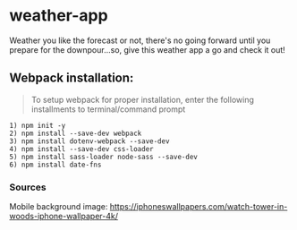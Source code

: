 # weather-app
Weather you like the forecast or not, there's no going forward until you prepare for the downpour...so, give this weather app a go and check it out!

## Webpack installation:
> To setup webpack for proper installation, enter the following installments to terminal/command prompt

```
1) npm init -y
2) npm install --save-dev webpack
3) npm install dotenv-webpack --save-dev
4) npm install --save-dev css-loader
5) npm install sass-loader node-sass --save-dev
6) npm install date-fns
```

### Sources
Mobile background image: https://iphoneswallpapers.com/watch-tower-in-woods-iphone-wallpaper-4k/